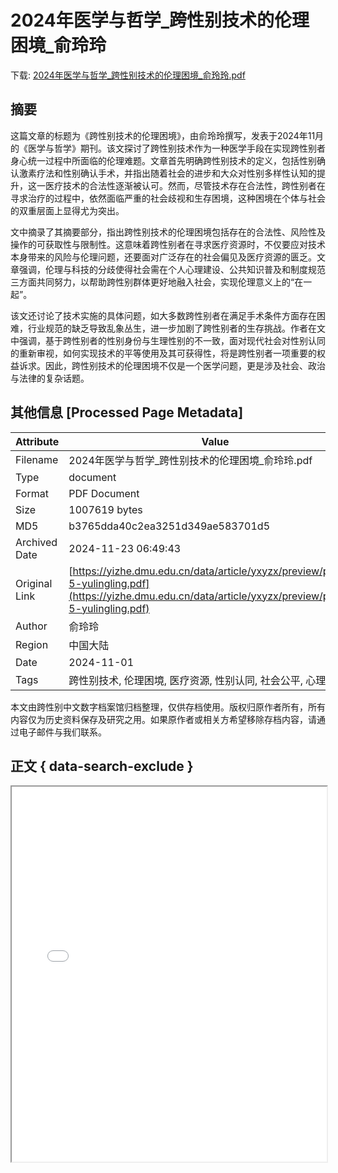 # 2024年医学与哲学_跨性别技术的伦理困境_俞玲玲

<!-- tcd_download_link -->
下载: <a href="../2024年医学与哲学_跨性别技术的伦理困境_俞玲玲.pdf" download>2024年医学与哲学_跨性别技术的伦理困境_俞玲玲.pdf</a>
<!-- tcd_download_link_end -->

## 摘要

<!-- tcd_abstract -->
这篇文章的标题为《跨性别技术的伦理困境》，由俞玲玲撰写，发表于2024年11月的《医学与哲学》期刊。该文探讨了跨性别技术作为一种医学手段在实现跨性别者身心统一过程中所面临的伦理难题。文章首先明确跨性别技术的定义，包括性别确认激素疗法和性别确认手术，并指出随着社会的进步和大众对性别多样性认知的提升，这一医疗技术的合法性逐渐被认可。然而，尽管技术存在合法性，跨性别者在寻求治疗的过程中，依然面临严重的社会歧视和生存困境，这种困境在个体与社会的双重层面上显得尤为突出。

文中摘录了其摘要部分，指出跨性别技术的伦理困境包括存在的合法性、风险性及操作的可获取性与限制性。这意味着跨性别者在寻求医疗资源时，不仅要应对技术本身带来的风险与伦理问题，还要面对广泛存在的社会偏见及医疗资源的匮乏。文章强调，伦理与科技的分歧使得社会需在个人心理建设、公共知识普及和制度规范三方面共同努力，以帮助跨性别群体更好地融入社会，实现伦理意义上的“在一起”。

该文还讨论了技术实施的具体问题，如大多数跨性别者在满足手术条件方面存在困难，行业规范的缺乏导致乱象丛生，进一步加剧了跨性别者的生存挑战。作者在文中强调，基于跨性别者的性别身份与生理性别的不一致，面对现代社会对性别认同的重新审视，如何实现技术的平等使用及其可获得性，将是跨性别者一项重要的权益诉求。因此，跨性别技术的伦理困境不仅是一个医学问题，更是涉及社会、政治与法律的复杂话题。

<!-- tcd_abstract_end -->

## 其他信息 [Processed Page Metadata]

| Attribute       | Value                                  |
|-----------------|----------------------------------------|
| Filename        | 2024年医学与哲学_跨性别技术的伦理困境_俞玲玲.pdf                             |
| Type            | document                                 |
| Format          | PDF Document                               |
| Size            | 1007619 bytes                           |
| MD5             | b3765dda40c2ea3251d349ae583701d5                                  |
| Archived Date   | 2024-11-23 06:49:43                             |
| Original Link   | [https://yizhe.dmu.edu.cn/data/article/yxyzx/preview/pdf/16-5-yulingling.pdf](https://yizhe.dmu.edu.cn/data/article/yxyzx/preview/pdf/16-5-yulingling.pdf)                         |
| Author          | 俞玲玲                               |
| Region          | 中国大陆                               |
| Date            | 2024-11-01                                 |
| Tags            | 跨性别技术, 伦理困境, 医疗资源, 性别认同, 社会公平, 心理健康                                 |

本文由跨性别中文数字档案馆归档整理，仅供存档使用。版权归原作者所有，所有内容仅为历史资料保存及研究之用。如果原作者或相关方希望移除存档内容，请通过电子邮件与我们联系。

## 正文 { data-search-exclude }

<!-- tcd_main_text -->
<iframe src="../2024年医学与哲学_跨性别技术的伦理困境_俞玲玲.pdf" width="100%" height="600px">
    <p>无法显示PDF，请下载查看。</p>
</iframe>
<!-- tcd_main_text_end -->

